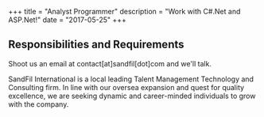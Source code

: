 +++
title = "Analyst Programmer"
description = "Work with C#.Net and ASP.Net!"
date = "2017-05-25"
+++
## Responsibilities and Requirements
Shoot us an email at contact[at]sandfil[dot]com and we'll talk.

SandFil International is a local leading Talent Management Technology and Consulting firm. In line with our oversea expansion and quest for quality excellence, we are seeking dynamic and career-minded individuals to grow with the company.

